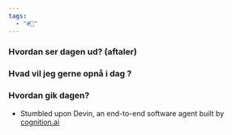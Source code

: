 ```yaml
---
tags:
  - "#📅"
---
```

### Hvordan ser dagen ud? (aftaler)


### Hvad vil jeg gerne opnå i dag ?


### Hvordan gik dagen?
* Stumbled upon Devin, an end-to-end software agent built by [cognition.ai](https://www.cognition.ai/)